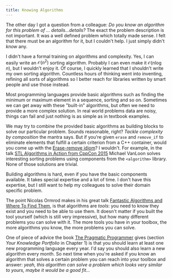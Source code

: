 ```yaml
---
title: Knowing Algorithms
---
```


The other day I got a question from a colleague:  _Do you know an algorithm for
this problem of ... details...details?_  The exact the problem description is
not important.  It was a well defined problem which totally made sense.  I felt
that there must be an algorithm for it, but I couldn't help.  I just simply
didn't _know_ any.

I didn't have a formal training on algorithms and complexity.  Yes, I can
easily write an $\mathcal{O}(n^2)$ sorting algorithm.  Probably I can even make
it $\mathcal{O}(n \log n)$, but I wouldn't enjoy it.  Of course, I quickly
learned that I shouldn't write my own sorting algorithm.  Countless hours of
thinking went into inventing, refining all sorts of algorithms so I better
reach for libraries written by smart people and use those instead.

Most programming languages provide basic algorithms such as finding the minimum
or maximum element in a sequence, sorting and so on.  Sometimes we can get away
with these "built-in" algorithms, but often we need to provide a more complex
solution.  In real world problems data are noisy, things can fail and just
nothing is as simple as in textbook examples.

We may try to combine the provided basic algorithms as building blocks to solve
our particular problem.  Sounds reasonable, right?  _Tackle complexity by
composition_ the mantra says.  But if you're given `erase` and `remove_if` to
eliminate elements that fulfill a certain criterion from a C++ container, would
you come up with the [Erase-remove idiom][1]?  I wouldn't.  For example, in the
talk [STL Algorithms in Action from CppCon 2015][2] Michael VanLoon solves
interesting sorting problems using components from the `<algorithm>` library.
None of those solutions are trivial.

Building algorithms is hard, even if you have the basic components available.
It takes special expertise and a lot of time.  I don't have this expertise, but
I still want to help my colleagues to solve their domain specific problem.

The point Nicolas Ormrod makes in his great talk [Fantastic Algorithms and
Where To Find Them][3], is that algorithms are _tools_: you need to know they
exist and you need to be able to use them.  It doesn't matter if you built the
tool yourself (which is still very impressive), but how many different problems
you can solve with it.  The more tools you have in your toolbox, the more
algorithms you know, the more problems you can solve.

One of piece of advice the book [The Pragmatic Programmer][4] gives (section
_Your Knowledge Portfolio_ in Chapter 1) is that you should learn at least one
new programming language every year.  I'd say you should also learn a new
algorithm every month.  So next time when you're asked if you know an algorithm
that solves a certain problem you can reach into your toolbox and answer:
_yeah, this algorithm can solve a problem which looks very similar to yours,
maybe it would be a good fit..._


[1]: https://en.wikipedia.org/wiki/Erase%E2%80%93remove_idiom
[2]: https://www.youtube.com/watch?v=eidEEmGLQcU
[3]: https://www.youtube.com/watch?v=YA-nB2wjVcI
[4]: https://en.wikipedia.org/wiki/The_Pragmatic_Programmer
